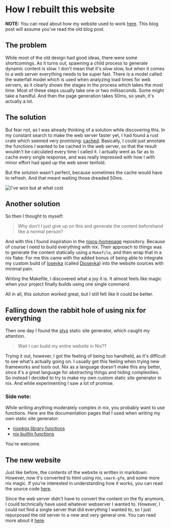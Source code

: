 # How I rebuilt this website

**NOTE:** You can read about how my website used to work
[here](/blog/2021-06-05-how-i-built-this-website).
This blog post will assume you've read the old blog post.

## The problem

While most of the old design had good ideas, there were some shortcomings.
As it turns out, spawning a child process to generate dynamic content is slow.
I don't mean that it's *slow* slow, but when it comes to a web server everything
needs to be super fast.
There is a model called the waterfall model which is used when analyzing load
times for web servers,
as it clearly shows the stages in the process which takes the most time.
Most of these steps usually take one or two milliseconds.
Some might take a handful.
And then the page generation takes 50ms,
so yeah, it's actually a lot.

## The solution

But fear not, as I was already thinking of a solution while discovering this.
In my constant search to make the web server faster yet,
I had found a rust crate which seemed very promising:
[cached](https://crates.io/crates/cached).
Basically,
I could just annotate the functions I wanted to be cached in the web server,
so that the result wouldn't be calculated every time I called it.
I actually went as far as to cache every single response,
and was really impressed with how I with minor effort had sped up the web sever
tenfold.

But the solution wasn't perfect,
because sometimes the cache would have to refresh.
And that meant waiting those dreaded 50ms.

![I've won but at what cost](/assets/memes/ive-won-but-at-what-cost.jpg)

## Another solution

So then I thought to myself:

> Why don't I just give up on this and generate the content beforehand like
> a normal person?

And with this I found inspiration in the
[nixos-homepage](https://github.com/NixOS/nixos-homepage)
repository.
Because of course I need to build everything with nix.
Their approach to things was to generate the content statically using a
`Makefile`, and then wrap that in a nix flake.
For me this came with the added bonus of being able to integrate my custom
build of [Iosevka](https://typeof.net/Iosevka/)
(called [Diosevka](https://github.com/NomisIV/diosevka))
into the website sources with minimal pain.

Writing the Makefile, I discovered what a joy it is.
It almost feels like magic when your project finally builds using one single
command.

All in all, this solution worked great,
but I still felt like it could be better.

## Falling down the rabbit hole of using nix for everything

Then one day I found the
[styx](https://github.com/styx-static/styx)
static site generator,
which caught my attention.

> Wait I can build my entire website in Nix??

Trying it out, however, I got the feeling of being too handheld,
as it's difficult to see what's actually going on.
I usually get this feeling when trying new frameworks and tools out.
Nix as a language doesn't make this any better,
since it's a great language for abstracting things and hiding complexities.
So instead I decided to try to make my own custom static site generator in nix.
And while experimenting I saw a lot of promise.

### Side note:

While writing anything moderately complex in nix,
you probably want to use functions.
Here are the documentation pages that I used when writing
my own static site generator:

- [nixpkgs library functions](https://nixos.org/manual/nixpkgs/stable/#sec-functions-library)
- [nix builtin functions](https://nixos.org/manual/nix/unstable/expressions/builtins.html)

You're welcome.

## The new website

Just like before, the contents of the website is written in markdown.
However, now it's converted to html using nix, `cmark-gfm`,
and some more nix magic.
If you're interested in understanding how it works,
you can read the source code
[here](https://github.com/NomisIV/website/blob/master/lib.nix).

Since the web server didn't have to convert the content on the fly anymore,
I could technically have used whatever webserver I wanted to.
However, I could not find a single server that did everything I wanted to,
so I just repurposed the old server to a new and very general one.
You can read more about it [here](https://github.com/NomisIV/servera).
